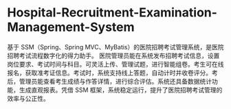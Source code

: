 # Hospital-Recruitment-Examination-Management-System
基于 SSM（Spring、Spring MVC、MyBatis）的医院招聘考试管理系统，是医院招聘考试流程数字化的得力助手。  医院管理员能在系统发布招聘考试信息，设置岗位要求、考试时间与科目。可灵活上传、管理试题，进行智能组卷。考生可在线报名，获取准考证信息。考试时，系统支持线上答题，自动计时并收卷评分。考后，管理员能查看考生成绩与作答详情，进行综合评估。系统还具备数据统计功能，生成直观报表。凭借 SSM 框架，系统稳定运行，提升了医院招聘考试管理的效率与公正性。 
